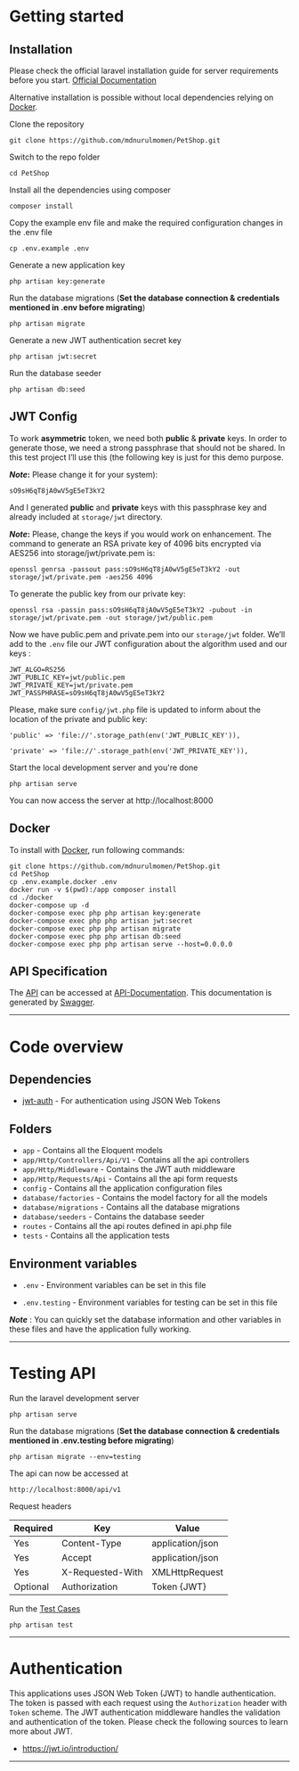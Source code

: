 # Getting started

## Installation

Please check the official laravel installation guide for server requirements before you start. [Official Documentation](https://laravel.com/docs/10.x/installation)

Alternative installation is possible without local dependencies relying on [Docker](#docker). 

Clone the repository

    git clone https://github.com/mdnurulmomen/PetShop.git

Switch to the repo folder

    cd PetShop

Install all the dependencies using composer

    composer install

Copy the example env file and make the required configuration changes in the .env file

    cp .env.example .env

Generate a new application key

    php artisan key:generate

Run the database migrations 
(**Set the database connection & credentials mentioned in .env before migrating**)

    php artisan migrate

Generate a new JWT authentication secret key

    php artisan jwt:secret

Run the database seeder

    php artisan db:seed

## JWT Config

To work **asymmetric** token, we need both **public** & **private** keys. 
In order to generate those, we need a strong passphrase that should not be shared. In this test project I’ll use this (the following key is just for this demo purpose.

**_Note_:** Please change it for your system):

    sO9sH6qT8jA0wV5gE5eT3kY2

And I generated **public** and **private** keys with this passphrase key and already included at `storage/jwt`  directory. 

**_Note_:** Please, change the keys if you would work on enhancement. The command to generate an RSA private key of 4096 bits encrypted via AES256 into storage/jwt/private.pem is:

    openssl genrsa -passout pass:sO9sH6qT8jA0wV5gE5eT3kY2 -out storage/jwt/private.pem -aes256 4096


To generate the public key from our private key:

    openssl rsa -passin pass:sO9sH6qT8jA0wV5gE5eT3kY2 -pubout -in storage/jwt/private.pem -out storage/jwt/public.pem

Now we have public.pem and private.pem into our `storage/jwt` folder. We’ll add to the `.env` file our JWT configuration about the algorithm used and our keys :

    JWT_ALGO=RS256
    JWT_PUBLIC_KEY=jwt/public.pem
    JWT_PRIVATE_KEY=jwt/private.pem
    JWT_PASSPHRASE=sO9sH6qT8jA0wV5gE5eT3kY2

Please, make sure `config/jwt.php` file is updated to inform about the location of the private and public key:

    'public' => 'file://'.storage_path(env('JWT_PUBLIC_KEY')),
    
    'private' => 'file://'.storage_path(env('JWT_PRIVATE_KEY')),

Start the local development server and you're done

    php artisan serve

You can now access the server at http://localhost:8000

    
## Docker

To install with [Docker](https://www.docker.com), run following commands:

```
git clone https://github.com/mdnurulmomen/PetShop.git
cd PetShop
cp .env.example.docker .env
docker run -v $(pwd):/app composer install
cd ./docker
docker-compose up -d
docker-compose exec php php artisan key:generate
docker-compose exec php php artisan jwt:secret
docker-compose exec php php artisan migrate
docker-compose exec php php artisan db:seed
docker-compose exec php php artisan serve --host=0.0.0.0
```

## API Specification

The [API](http://localhost:8000/api/v1) can be accessed at [API-Documentation](http://localhost:8000/api/documentation). This documentation is generated by [Swagger](https://github.com/DarkaOnLine/L5-Swagger).

----------

# Code overview

## Dependencies

- [jwt-auth](https://github.com/tymondesigns/jwt-auth) - For authentication using JSON Web Tokens

## Folders

- `app` - Contains all the Eloquent models
- `app/Http/Controllers/Api/V1` - Contains all the api controllers
- `app/Http/Middleware` - Contains the JWT auth middleware
- `app/Http/Requests/Api` - Contains all the api form requests
- `config` - Contains all the application configuration files
- `database/factories` - Contains the model factory for all the models
- `database/migrations` - Contains all the database migrations
- `database/seeders` - Contains the database seeder
- `routes` - Contains all the api routes defined in api.php file
- `tests` - Contains all the application tests

## Environment variables

- `.env` - Environment variables can be set in this file

- `.env.testing` - Environment variables for testing can be set in this file

***Note*** : You can quickly set the database information and other variables in these files and have the application fully working.

----------

# Testing API

Run the laravel development server

    php artisan serve

Run the database migrations 
(**Set the database connection & credentials mentioned in .env.testing before migrating**)

    php artisan migrate --env=testing

The api can now be accessed at

    http://localhost:8000/api/v1

Request headers

| **Required** 	| **Key**              	| **Value**            	|
|----------	|------------------	|------------------	|
| Yes      	| Content-Type     	| application/json 	|
| Yes      	| Accept         	| application/json 	|
| Yes      	| X-Requested-With 	| XMLHttpRequest   	|
| Optional 	| Authorization    	| Token {JWT}      	|

Run the [Test Cases](https://laravel.com/docs/10.x/testing)

    php artisan test

----------
 
# Authentication
 
This applications uses JSON Web Token (JWT) to handle authentication. The token is passed with each request using the `Authorization` header with `Token` scheme. The JWT authentication middleware handles the validation and authentication of the token. Please check the following sources to learn more about JWT.
 
- https://jwt.io/introduction/

----------
